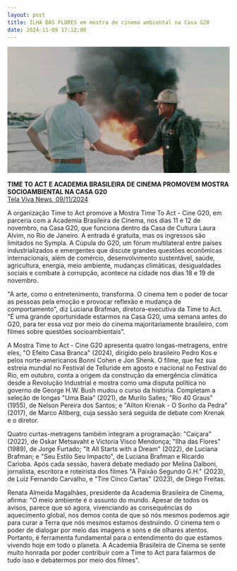 ```yaml
---
layout: post
title: ILHA DAS FLORES em mostra de cinema ambiental na Casa G20
date: 2024-11-09 17:12:00
---
```

![](/uploads/ambiental.jpg)

**TIME TO ACT E ACADEMIA BRASILEIRA DE CINEMA PROMOVEM MOSTRA SOCIOAMBIENTAL NA CASA G20**\
[Tela Viva News, 09/11/2024](https://telaviva.com.br/08/11/2024/time-to-act-e-academia-brasileira-de-cinema-promovem-mostra-socioambiental-na-casa-g20/)

[](https://telaviva.com.br/08/11/2024/time-to-act-e-academia-brasileira-de-cinema-promovem-mostra-socioambiental-na-casa-g20/)A organização Time to Act promove a Mostra Time To Act - Cine G20, em parceria com a Academia Brasileira de Cinema, nos dias 11 e 12 de novembro, na Casa G20, que funciona dentro da Casa de Cultura Laura Alvim, no Rio de Janeiro. A entrada é gratuita, mas os ingressos são limitados no Sympla. A Cúpula do G20, um fórum multilateral entre países industrializados e emergentes que discute grandes questões econômicas internacionais, além de comércio, desenvolvimento sustentável, saúde, agricultura, energia, meio ambiente, mudanças climáticas, desigualdades sociais e combate à corrupção, acontece na cidade nos dias 18 e 19 de novembro.

"A arte, como o entretenimento, transforma. O cinema tem o poder de tocar as pessoas pela emoção e provocar reflexão e mudança de comportamento", diz Luciana Brafman, diretora-executiva da Time to Act. "É uma grande oportunidade estarmos na Casa G20, uma semana antes do G20, para ter essa voz por meio do cinema majoritariamente brasileiro, com filmes sobre questões socioambientais".

A Mostra Time to Act - Cine G20 apresenta quatro longas-metragens, entre eles, "O Efeito Casa Branca" (2024), dirigido pelo brasileiro Pedro Kos e pelos norte-americanos Bonni Cohen e Jon Shenk. O filme, que fez sua estreia mundial no Festival de Telluride em agosto e nacional no Festival do Rio, em outubro, conta a origem da construção da emergência climática desde a Revolução Industrial e mostra como uma disputa política no governo de George H.W. Bush mudou o curso da história. Completam a seleção de longas "Uma Baía" (2021), de Murilo Salles; "Rio 40 Graus" (1955), de Nelson Pereira dos Santos; e "Ailton Krenak - O Sonho da Pedra" (2017), de Marco Altberg, cuja sessão será seguida de debate com Krenak e o diretor.

Quatro curtas-metragens também integram a programação: "Caiçara" (2022), de Oskar Metsavaht e Victoria Visco Mendonça; "Ilha das Flores" (1989), de Jorge Furtado; "It All Starts with a Dream" (2022), de Luciana Brafman; e "Seu Estilo Seu Impacto", de Luciana Brafman e Ricardo Carioba. Após cada sessão, haverá debate mediado por Melina Dalboni, jornalista, escritora e roteirista dos filmes "A Paixão Segundo G.H." (2023), de Luiz Fernando Carvalho, e "Tire Cinco Cartas" (2023), de Diego Freitas.

Renata Almeida Magalhães, presidente da Academia Brasileira de Cinema, afirma: "O meio ambiente é o assunto do mundo. Apesar de todos os avisos, parece que só agora, vivenciando as consequências do aquecimento global, nos demos conta de que só nós mesmos podemos agir para curar a Terra que nós mesmos estamos destruindo. O cinema tem o poder de dialogar por meio das imagens e sons e de olhares atentos. Portanto, é ferramenta fundamental para o entendimento do que estamos vivendo hoje em todo o planeta. A Academia Brasileira de Cinema se sente muito honrada por poder contribuir com a Time to Act para falarmos de tudo isso e debatermos por meio dos filmes".
